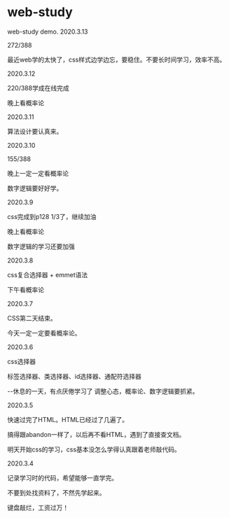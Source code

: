# web-study

web-study demo.
2020.3.13

272/388

最近web学的太快了，css样式边学边忘，要稳住。不要长时间学习，效率不高。

2020.3.12

220/388学成在线完成

晚上看概率论

2020.3.11

算法设计要认真来。

2020.3.10

155/388 

晚上一定一定看概率论

数字逻辑要好好学。

2020.3.9

css完成到p128 1/3了，继续加油

晚上看概率论

数字逻辑的学习还要加强

2020.3.8

css复合选择器 + emmet语法

下午看概率论

2020.3.7

CSS第二天结束。

今天一定一定要看概率论。

2020.3.6

css选择器

标签选择器、类选择器、id选择器、通配符选择器

--休息的一天，有点厌倦学习了
调整心态，概率论、数字逻辑要抓紧。

2020.3.5

快速过完了HTML。HTML已经过了几遍了。

搞得跟abandon一样了，以后再不看HTML，遇到了直接查文档。

明天开始css的学习，css基本没怎么学得认真跟着老师敲代码。

2020.3.4

记录学习时的代码，希望能够一直学完。

不要到处找资料了，不然先学起来。

键盘敲烂，工资过万！

